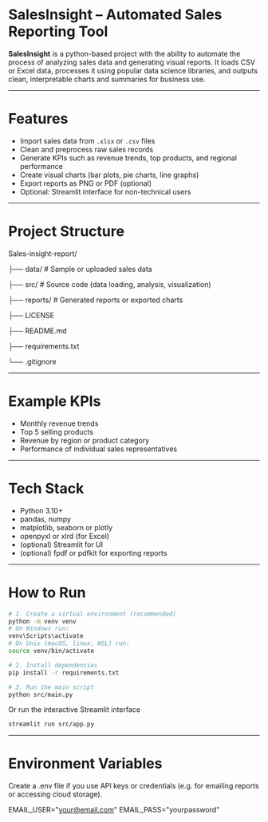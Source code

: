 # SalesInsight – Automated Sales Reporting Tool

**SalesInsight** is a python-based project with the ability to automate the process of analyzing sales data and generating visual reports. It loads CSV or Excel data, processes it using popular data science libraries, and outputs clean, interpretable charts and summaries for business use.

---------

# Features

- Import sales data from `.xlsx` or `.csv` files  
- Clean and preprocess raw sales records  
- Generate KPIs such as revenue trends, top products, and regional performance  
- Create visual charts (bar plots, pie charts, line graphs)  
- Export reports as PNG or PDF (optional)  
- Optional: Streamlit interface for non-technical users

---

# Project Structure

Sales-insight-report/

├── data/      # Sample or uploaded sales data

├── src/       # Source code (data loading, analysis, visualization)

├── reports/   # Generated reports or exported charts

├── LICENSE

├── README.md

├── requirements.txt

└── .gitignore

---

# Example KPIs

- Monthly revenue trends
- Top 5 selling products
- Revenue by region or product category
- Performance of individual sales representatives

---

# Tech Stack

- Python 3.10+
- pandas, numpy
- matplotlib, seaborn or plotly
- openpyxl or xlrd (for Excel)
- (optional) Streamlit for UI
- (optional) fpdf or pdfkit for exporting reports

---

# How to Run

```bash
# 1. Create a virtual environment (recommended)
python -m venv venv
# On Windows run:
venv\Scripts\activate
# On Unix (macOS, linux, WSL) run:
source venv/bin/activate   

# 2. Install dependencies
pip install -r requirements.txt

# 3. Run the main script
python src/main.py
```

Or run the interactive Streamlit interface

```bash
streamlit run src/app.py
```

---

# Environment Variables
Create a .env file if you use API keys or credentials (e.g. for emailing reports or accessing cloud storage).

EMAIL_USER="your@email.com"
EMAIL_PASS="yourpassword"
